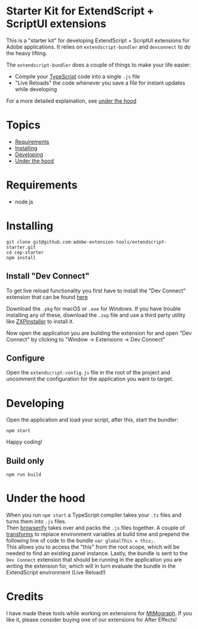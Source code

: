 # Starter Kit for ExtendScript + ScriptUI extensions

This is a "starter kit" for developing ExtendScript + ScriptUI extensions for Adobe applications.
It relies on `extendscript-bundler` and `devconnect` to do the heavy lifting.

The `extendscript-bundler` does a couple of things to make your life easier:

- Compile your [TypeScript](http://www.typescriptlang.org) code into a single `.js` file
- "Live Reloads" the code whenever you save a file for instant updates while developing

For a more detailed explaination, see [under the hood](#under-the-hood)

# Topics

- [Requirements](#requirements)
- [Installing](#installing)
- [Developing](#developing)
- [Under the hood](#under-the-hood)


# Requirements

- node.js

# Installing

```shell
git clone git@github.com:adobe-extension-tools/extendscript-starter.git
cd cep-starter
npm install
```

## Install "Dev Connect"

To get live reload functionality you first have to install the "Dev Connect" extension that can be found [here](https://github.com/adobe-extension-tools/devconnect/releases)

Download the `.pkg` for macOS or `.exe` for Windows.
If you have trouble installing any of these, download the `.zxp` file and use a third party utility like [ZXPInstaller](http://zxpinstaller.com) to install it.

Now open the application you are building the extension for and open "Dev Connect" by clicking to "Window -> Extensions -> Dev Connect"

## Configure

Open the `extendscript-config.js` file in the root of the project and uncomment the configuration for the application you want to target.

# Developing

Open the application and load your script, after this, start the bundler:

```shell
npm start
```

Happy coding!

## Build only

```shell
npm run build
```

# Under the hood

When you run `npm start` a TypeScript compiler takes your `.ts` files and turns them into `.js` files.  
Then [browserify](https://github.com/browserify/browserify) takes over and packs the `.js` files together.
A couple of [transforms](https://github.com/browserify/browserify#btransformtr-opts) to replace environment variables at build time and prepend the following line of code to the bundle `var globalThis = this;`.  
This allows you to access the "this" from the root scope, which will be needed to find an existing panel instance.
Lastly, the bundle is sent to the `Dev Connect` extension that should be running in the application you are writing the extension for, which will in turn evaluate the bundle in the ExtendScript environment (Live Reload!)

# Credits

I have made these tools while working on extensions for [MtMograph](www.mtmograph.com). If you like it, please consider buying one of our extensions for After Effects!